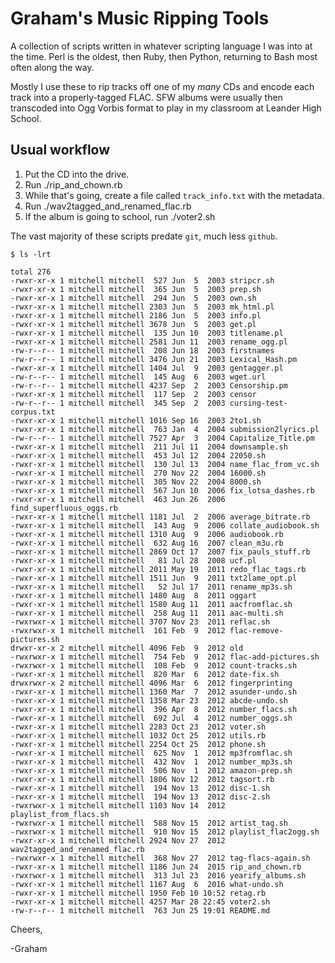 # Graham's Music Ripping Tools

A collection of scripts written in whatever scripting language I was into at
the time. Perl is the oldest, then Ruby, then Python, returning to Bash most
often along the way.

Mostly I use these to rip tracks off one of my *many* CDs and encode each
track into a properly-tagged FLAC. SFW albums were usually then transcoded
into Ogg Vorbis format to play in my classroom at Leander High School.

## Usual workflow

1. Put the CD into the drive.
2. Run ./rip_and_chown.rb
3. While that's going, create a file called `track_info.txt` with the metadata.
4. Run ./wav2tagged_and_renamed_flac.rb
5. If the album is going to school, run ./voter2.sh

The vast majority of these scripts predate `git`, much less `github`.

```
$ ls -lrt

total 276
-rwxr-xr-x 1 mitchell mitchell  527 Jun  5  2003 stripcr.sh
-rwxr-xr-x 1 mitchell mitchell  365 Jun  5  2003 prep.sh
-rwxr-xr-x 1 mitchell mitchell  294 Jun  5  2003 own.sh
-rwxr-xr-x 1 mitchell mitchell 2303 Jun  5  2003 mk_html.pl
-rwxr-xr-x 1 mitchell mitchell 2186 Jun  5  2003 info.pl
-rwxr-xr-x 1 mitchell mitchell 3678 Jun  5  2003 get.pl
-rwxr-xr-x 1 mitchell mitchell  135 Jun 10  2003 titlename.pl
-rwxr-xr-x 1 mitchell mitchell 2581 Jun 11  2003 rename_ogg.pl
-rw-r--r-- 1 mitchell mitchell  208 Jun 18  2003 firstnames
-rw-r--r-- 1 mitchell mitchell 3476 Jun 21  2003 Lexical_Hash.pm
-rwxr-xr-x 1 mitchell mitchell 1404 Jul  9  2003 gentagger.pl
-rw-r--r-- 1 mitchell mitchell  145 Aug  6  2003 wget.url
-rw-r--r-- 1 mitchell mitchell 4237 Sep  2  2003 Censorship.pm
-rwxr-xr-x 1 mitchell mitchell  117 Sep  2  2003 censor
-rw-r--r-- 1 mitchell mitchell  345 Sep  2  2003 cursing-test-corpus.txt
-rwxr-xr-x 1 mitchell mitchell 1016 Sep 16  2003 2to1.sh
-rwxr-xr-x 1 mitchell mitchell  763 Jan  4  2004 submission2lyrics.pl
-rw-r--r-- 1 mitchell mitchell 7527 Apr  3  2004 Capitalize_Title.pm
-rwxr-xr-x 1 mitchell mitchell  211 Jul 11  2004 downsample.sh
-rwxr-xr-x 1 mitchell mitchell  453 Jul 12  2004 22050.sh
-rwxr-xr-x 1 mitchell mitchell  130 Jul 13  2004 name_flac_from_vc.sh
-rwxr-xr-x 1 mitchell mitchell  270 Nov 22  2004 16000.sh
-rwxr-xr-x 1 mitchell mitchell  305 Nov 22  2004 8000.sh
-rwxr-xr-x 1 mitchell mitchell  567 Jun 10  2006 fix_lotsa_dashes.rb
-rwxr-xr-x 1 mitchell mitchell  463 Jun 26  2006 find_superfluous_oggs.rb
-rwxr-xr-x 1 mitchell mitchell 1181 Jul  2  2006 average_bitrate.rb
-rwxr-xr-x 1 mitchell mitchell  143 Aug  9  2006 collate_audiobook.sh
-rwxr-xr-x 1 mitchell mitchell 1310 Aug  9  2006 audiobook.rb
-rwxr-xr-x 1 mitchell mitchell  632 Aug 16  2007 clean_m3u.rb
-rwxr-xr-x 1 mitchell mitchell 2869 Oct 17  2007 fix_pauls_stuff.rb
-rwxr-xr-x 1 mitchell mitchell   81 Jul 28  2008 ucf.pl
-rwxr-xr-x 1 mitchell mitchell 2011 May 19  2011 redo_flac_tags.rb
-rwxr-xr-x 1 mitchell mitchell 1511 Jun  9  2011 txt2lame_opt.pl
-rwxr-xr-x 1 mitchell mitchell   52 Jul 17  2011 rename_mp3s.sh
-rwxr-xr-x 1 mitchell mitchell 1480 Aug  8  2011 oggart
-rwxr-xr-x 1 mitchell mitchell 1580 Aug 11  2011 aacfromflac.sh
-rwxr-xr-x 1 mitchell mitchell  258 Aug 11  2011 aac-multi.sh
-rwxrwxr-x 1 mitchell mitchell 3707 Nov 23  2011 reflac.sh
-rwxrwxr-x 1 mitchell mitchell  161 Feb  9  2012 flac-remove-pictures.sh
drwxr-xr-x 2 mitchell mitchell 4096 Feb  9  2012 old
-rwxrwxr-x 1 mitchell mitchell  754 Feb  9  2012 flac-add-pictures.sh
-rwxrwxr-x 1 mitchell mitchell  108 Feb  9  2012 count-tracks.sh
-rwxr-xr-x 1 mitchell mitchell  820 Mar  6  2012 date-fix.sh
drwxrwxr-x 2 mitchell mitchell 4096 Mar  6  2012 fingerprinting
-rwxr-xr-x 1 mitchell mitchell 1360 Mar  7  2012 asunder-undo.sh
-rwxr-xr-x 1 mitchell mitchell 1358 Mar 23  2012 abcde-undo.sh
-rwxr-xr-x 1 mitchell mitchell  396 Apr  8  2012 number_flacs.sh
-rwxr-xr-x 1 mitchell mitchell  692 Jul  4  2012 number_oggs.sh
-rwxr-xr-x 1 mitchell mitchell 2283 Oct 23  2012 voter.sh
-rwxr-xr-x 1 mitchell mitchell 1032 Oct 25  2012 utils.rb
-rwxr-xr-x 1 mitchell mitchell 2254 Oct 25  2012 phone.sh
-rwxr-xr-x 1 mitchell mitchell  625 Nov  1  2012 mp3fromflac.sh
-rwxr-xr-x 1 mitchell mitchell  432 Nov  1  2012 number_mp3s.sh
-rwxr-xr-x 1 mitchell mitchell  506 Nov  1  2012 amazon-prep.sh
-rwxr-xr-x 1 mitchell mitchell 1806 Nov 12  2012 tagsort.rb
-rwxr-xr-x 1 mitchell mitchell  194 Nov 13  2012 disc-1.sh
-rwxr-xr-x 1 mitchell mitchell  194 Nov 13  2012 disc-2.sh
-rwxrwxr-x 1 mitchell mitchell 1103 Nov 14  2012 playlist_from_flacs.sh
-rwxrwxr-x 1 mitchell mitchell  588 Nov 15  2012 artist_tag.sh
-rwxrwxr-x 1 mitchell mitchell  910 Nov 15  2012 playlist_flac2ogg.sh
-rwxr-xr-x 1 mitchell mitchell 2924 Nov 27  2012 wav2tagged_and_renamed_flac.rb
-rwxrwxr-x 1 mitchell mitchell  368 Nov 27  2012 tag-flacs-again.sh
-rwxr-xr-x 1 mitchell mitchell 1186 Jun 24  2015 rip_and_chown.rb
-rwxrwxr-x 1 mitchell mitchell  313 Jul 23  2016 yearify_albums.sh
-rwxr-xr-x 1 mitchell mitchell 1167 Aug  6  2016 what-undo.sh
-rwxr-xr-x 1 mitchell mitchell 1950 Feb 10 10:52 retag.rb
-rwxr-xr-x 1 mitchell mitchell 4257 Mar 28 22:45 voter2.sh
-rw-r--r-- 1 mitchell mitchell  763 Jun 25 19:01 README.md
```

Cheers,

-Graham

